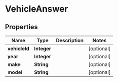 
# VehicleAnswer

## Properties
Name | Type | Description | Notes
------------ | ------------- | ------------- | -------------
**vehicleId** | **Integer** |  |  [optional]
**year** | **Integer** |  |  [optional]
**make** | **String** |  |  [optional]
**model** | **String** |  |  [optional]



